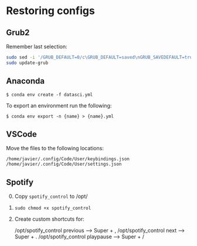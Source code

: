 # Restoring configs

## Grub2

Remember last selection:

```sh
sudo sed -i '/GRUB_DEFAULT=0/c\GRUB_DEFAULT=saved\nGRUB_SAVEDEFAULT=true' /etc/default/grub`
sudo update-grub
```

## Anaconda

    $ conda env create -f datasci.yml

To export an environment run the following:

    $ conda env export -n {name} > {name}.yml

## VSCode

Move the files to the following locations:

    /home/javier/.config/Code/User/keybindings.json
    /home/javier/.config/Code/User/settings.json


## Spotify

0. Copy `spotify_control` to /opt/
1. `sudo chmod +x spotify_control`
2. Create custom shortcuts for:

    /opt/spotify_control previous 	--> Super + ,
    /opt/spotify_control next		--> Super + .
    /opt/spotify_control playpause	--> Super + /
